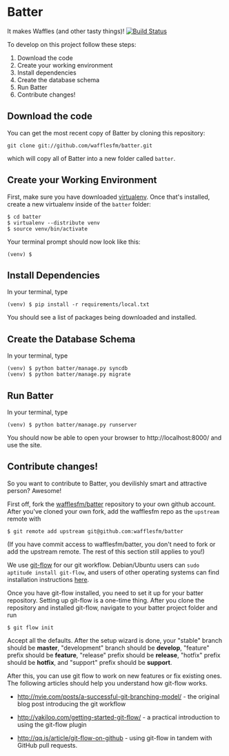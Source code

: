 Batter
======

It makes Waffles (and other tasty things)!  [![Build Status](https://travis-ci.org/wafflesfm/batter.png?branch=develop)](https://travis-ci.org/wafflesfm/batter)

To develop on this project follow these steps:

1. Download the code
2. Create your working environment
3. Install dependencies
4. Create the database schema
5. Run Batter
6. Contribute changes!

Download the code
-----------------

You can get the most recent copy of Batter by cloning this repository:

    git clone git://github.com/wafflesfm/batter.git

which will copy all of Batter into a new folder called `batter`.

Create your Working Environment
-------------------------------

First, make sure you have downloaded [virtualenv](http://www.virtualenv.org).
Once that's installed, create a new virtualenv inside of the `batter`
folder:

    $ cd batter
    $ virtualenv --distribute venv
    $ source venv/bin/activate

Your terminal prompt should now look like this:

    (venv) $ 

Install Dependencies
--------------------

In your terminal, type

    (venv) $ pip install -r requirements/local.txt

You should see a list of packages being downloaded and installed.

Create the Database Schema
----------------------------

In your terminal, type

    (venv) $ python batter/manage.py syncdb
    (venv) $ python batter/manage.py migrate

Run Batter
----------

In your terminal, type

    (venv) $ python batter/manage.py runserver

You should now be able to open your browser to http://localhost:8000/ and
use the site.

Contribute changes!
-------------------

So you want to contribute to Batter, you devilishly smart and attractive
person? Awesome!

First off, fork the [wafflesfm/batter](https://github.com/wafflesfm/batter)
repository to your own github account. After you've cloned your own fork,
add the wafflesfm repo as the `upstream` remote with

    $ git remote add upstream git@github.com:wafflesfm/batter

(If you have commit access to wafflesfm/batter, you don't need to fork
or add the upstream remote. The rest of this section still applies to you!)

We use [git-flow](https://github.com/nvie/gitflow) for our git workflow.
Debian/Ubuntu users can `sudo aptitude install git-flow`, and users of
other operating systems can find installation instructions
[here](https://github.com/nvie/gitflow/wiki/Installation).

Once you have git-flow installed, you need to set it up for your batter
repository. Setting up git-flow is a one-time thing. After you clone the repository
and installed git-flow, navigate to your batter project folder and run

    $ git flow init

Accept all the defaults. After the setup wizard is done, your "stable"
branch should be **master**, "development" branch should be **develop**,
"feature" prefix should be **feature**, "release" prefix should be
**release**, "hotfix" prefix should be **hotfix**, and "support" prefix
should be **support**.

After this, you can use git flow to work on new features or fix existing
ones. The following articles should help you understand how git-flow works.

* http://nvie.com/posts/a-successful-git-branching-model/ - the original
  blog post introducing the git workflow

* http://yakiloo.com/getting-started-git-flow/ - a practical introduction
  to using the git-flow plugin

* http://qq.is/article/git-flow-on-github - using git-flow in tandem with
  GitHub pull requests.
